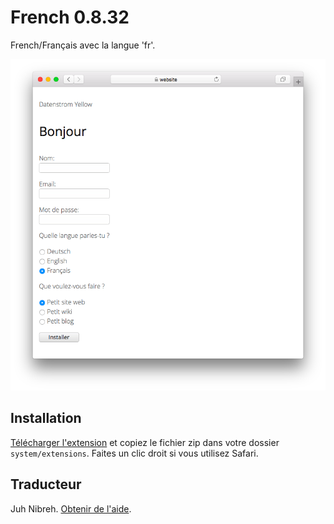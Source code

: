 # French 0.8.32

French/Français avec la langue 'fr'.

<p align="center"><img src="french-screenshot.png?raw=true" alt="Screenshot"></p>

## Installation

[Télécharger l'extension](https://github.com/datenstrom/yellow-extensions/raw/main/downloads/french.zip) et copiez le fichier zip dans votre dossier `system/extensions`. Faites un clic droit si vous utilisez Safari.

## Traducteur

Juh Nibreh. [Obtenir de l'aide](https://datenstrom.se/yellow/help/).
